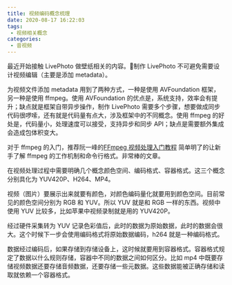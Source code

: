 ```yaml
---
title: 视频编码概念梳理
date: 2020-08-17 16:22:03
tags:
 - 视频相关概念
categories:
 - 音视频
---
```



最近开始接触 LivePhoto 做壁纸相关的内容。制作 LivePhoto 不可避免需要设计视频编辑（主要是添加 metadata）。

为视频文件添加 metadata 用到了两种方式，一种是使用 AVFoundation 框架，另一种是使用 ffmpeg。使用 AVFoundation 的优点是，系统支持，效率会有提升；缺点就是框架自带异步操作，制作 LivePhoto 需要多个步骤，想要做成同步代码很啰嗦，还有就是代码量有点大，涉及框架中的不同概念。使用 ffmpeg 的好处是，代码量小，处理速度可以接受，支持异步和同步 API；缺点是需要额外集成会造成包体积变大。

对于 ffmpeg 的入门，推荐阮一峰的[FFmpeg 视频处理入门教程](https://www.ruanyifeng.com/blog/2020/01/ffmpeg.html) 简单明了的让新手了解 ffmpeg 的工作机制和命令行格式。非常棒的文章。

在视频处理过程中需要明确几个概念颜色空间、编码格式、容器格式。这三个概念分别具化为 YUV420P、H264、MP4。

视频（图片）要展示出来就要有颜色，对颜色编码量化就要用到颜色空间。目前常见的颜色空间分别为 RGB 和 YUV。所以 YUV 就是和 RGB 一样的东西。视频中使用 YUV 比较多，比如苹果中视频录制就是用的 YUV420P。

经过硬件采集转为 YUV 记录色彩值后，此时的数据为原始数据，此时的数据会很大。这个时候下一步会使用编码格式将原始数据编码，h264 就是一种编码格式。

数据经过编码后，如果存储到存储设备上，这时候就要用到容器格式。容器格式规定了数据以什么规则存储，容器中不同的数据之间如何区分。比如 mp4 中既要存储视频数据还要存储音频数据，还要存储一些元数据。这些数据能被正确存储和读取就依赖一个容器格式。